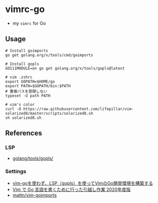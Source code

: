 # vimrc-go
- my `vimrc` for Go

## Usage
```shell
# Install goimports
go get golang.org/x/tools/cmd/goimports

# Install gopls
GO111MODULE=on go get golang.org/x/tools/gopls@latest

# vim .zshrc
export GOPATH=$HOME/go
export PATH=$GOPATH/bin:$PATH
# 重複パスを登録しない
typeset -U path PATH

# vim's color
curl -O https://raw.githubusercontent.com/lifepillar/vim-solarized8/master/scripts/solarized8.sh
sh solarized8.sh
```

## References
### LSP
- [golang/tools/gopls/](https://github.com/golang/tools/tree/master/gopls)

### Settings
- [vim-goを使わず、LSP（gopls）を使ってVimのGo開発環境を構築する](https://budougumi0617.github.io/2020/07/24/make_vimrc_with_lsp/)
- [Vim で Go 言語を書くために行った引越し作業 2020年度版](https://mattn.kaoriya.net/software/vim/20200106103137.htm)
- [mattn/vim-goimports](https://github.com/mattn/vim-goimports)
